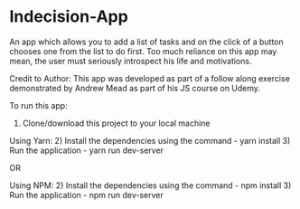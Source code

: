 # Indecision-App
An app which allows you to add a list of tasks and on the click of a button chooses one from the list to do first. Too much reliance on this app may mean, the user must seriously introspect his life and motivations.

Credit to Author: This app was developed as part of a follow along exercise demonstrated by Andrew Mead as part of his JS course on Udemy.


To run this app:
1) Clone/download this project to your local machine 

Using Yarn:
2) Install the dependencies using the command - yarn install
3) Run the application - yarn run dev-server

OR

Using NPM:
2) Install the dependencies using the command - npm install
3) Run the application - npm run dev-server
